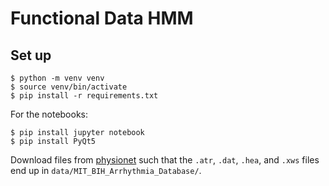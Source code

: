 # Functional Data HMM

## Set up

    $ python -m venv venv
    $ source venv/bin/activate
    $ pip install -r requirements.txt

For the notebooks:

    $ pip install jupyter notebook
    $ pip install PyQt5

Download files from [physionet](https://physionet.org/content/mitdb/1.0.0/) such that the `.atr`, `.dat`, `.hea`, and `.xws` files end up in `data/MIT_BIH_Arrhythmia_Database/`.
